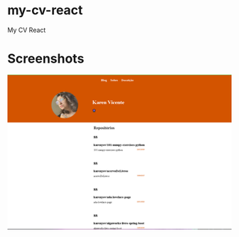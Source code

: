 # my-cv-react
My CV React


# Screenshots
<p align="center">
  <img src="https://github.com/karenyov/my-cv-react//blob/main/app.png" width="700">
</p>
